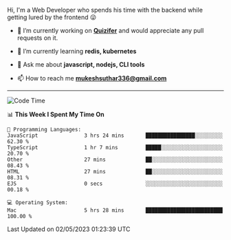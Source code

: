 Hi, I'm a Web Developer who spends his time with the backend while getting lured by the frontend 😜

- 🔭 I’m currently working on **[Quizifer](https://github.com/SutharMukesh/Quizifer/)** and would appreciate any pull requests on it.

- 🌱 I’m currently learning **redis, kubernetes**

- 💬 Ask me about **javascript, nodejs, CLI tools**

- 📫 How to reach me **mukeshsuthar336@gmail.com**

---
<!--START_SECTION:waka-->
![Code Time](http://img.shields.io/badge/Code%20Time-2%2C269%20hrs%2047%20mins-blue)

📊 **This Week I Spent My Time On** 

```text
💬 Programming Languages: 
JavaScript               3 hrs 24 mins       ████████████████░░░░░░░░░   62.30 % 
TypeScript               1 hr 7 mins         █████░░░░░░░░░░░░░░░░░░░░   20.70 % 
Other                    27 mins             ██░░░░░░░░░░░░░░░░░░░░░░░   08.43 % 
HTML                     27 mins             ██░░░░░░░░░░░░░░░░░░░░░░░   08.31 % 
EJS                      0 secs              ░░░░░░░░░░░░░░░░░░░░░░░░░   00.18 % 

💻 Operating System: 
Mac                      5 hrs 28 mins       █████████████████████████   100.00 % 
```


 Last Updated on 02/05/2023 01:23:39 UTC
<!--END_SECTION:waka-->
